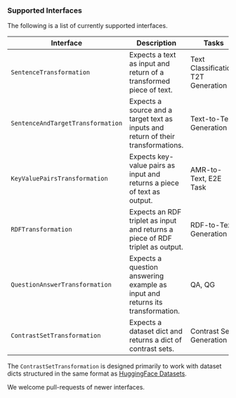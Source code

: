 ### Supported Interfaces

The following is a list of currently supported interfaces. 

| Interface                             | Description                                                                       | Tasks                               |
| ----------                            | -----------                                                                       | -----                               |
| `SentenceTransformation`              | Expects a text as input and return of a transformed piece of text.                | Text Classification, T2T Generation |
| `SentenceAndTargetTransformation`     | Expects a source and a target text as inputs and return of their transformations. | Text-to-Text Generation             |
| `KeyValuePairsTransformation`         | Expects key-value pairs as input and returns a piece of text as output.           | AMR-to-Text, E2E Task               |
| `RDFTransformation`                   | Expects an RDF triplet as input and returns a piece of RDF triplet as output.     | RDF-to-Text Generation              |
| `QuestionAnswerTransformation`        | Expects a question answering example as input and returns its transformation.     | QA, QG                              |
| `ContrastSetTransformation`           | Expects a dataset dict and returns a dict of contrast sets.                       | Contrast Set Generation             |


The `ContrastSetTransformation` is designed primarily to work with dataset dicts structured in the same format as [HuggingFace Datasets](https://huggingface.co/docs/datasets/master/). 

We welcome pull-requests of newer interfaces.   